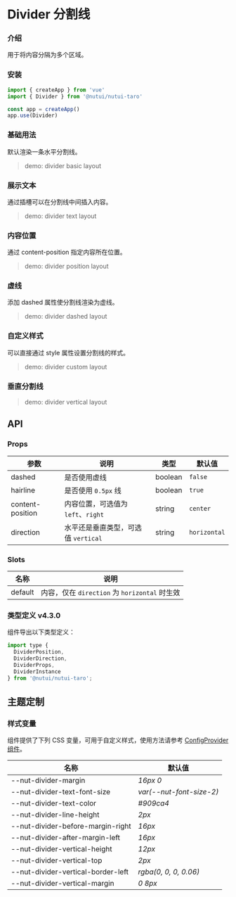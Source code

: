 # Divider 分割线

### 介绍

用于将内容分隔为多个区域。

### 安装

```js
import { createApp } from 'vue'
import { Divider } from '@nutui/nutui-taro'

const app = createApp()
app.use(Divider)
```

### 基础用法

默认渲染一条水平分割线。

> demo: divider basic layout

### 展示文本

通过插槽可以在分割线中间插入内容。

> demo: divider text layout

### 内容位置

通过 content-position 指定内容所在位置。

> demo: divider position layout

### 虚线

添加 dashed 属性使分割线渲染为虚线。

> demo: divider dashed layout

### 自定义样式

可以直接通过 style 属性设置分割线的样式。

> demo: divider custom layout

### 垂直分割线

> demo: divider vertical layout

## API

### Props

| 参数 | 说明 | 类型 | 默认值 |
| --- | --- | --- | --- |
| dashed | 是否使用虚线 | boolean | `false` |
| hairline | 是否使用 `0.5px` 线 | boolean | `true` |
| content-position | 内容位置，可选值为 `left`、`right` | string | `center` |
| direction | 水平还是垂直类型，可选值 `vertical` | string | `horizontal` |

### Slots

| 名称 | 说明 |
| --- | --- |
| default | 内容，仅在 `direction` 为 `horizontal` 时生效 |

### 类型定义 v4.3.0

组件导出以下类型定义：

```js
import type {
  DividerPosition,
  DividerDirection,
  DividerProps,
  DividerInstance
} from '@nutui/nutui-taro';
```

## 主题定制

### 样式变量

组件提供了下列 CSS 变量，可用于自定义样式，使用方法请参考 [ConfigProvider 组件](#/zh-CN/component/configprovider)。

| 名称 | 默认值 |
| --- | --- |
| --nut-divider-margin | _16px 0_ |
| --nut-divider-text-font-size | _var(--nut-font-size-2)_ |
| --nut-divider-text-color | _#909ca4_ |
| --nut-divider-line-height | _2px_ |
| --nut-divider-before-margin-right | _16px_ |
| --nut-divider-after-margin-left | _16px_ |
| --nut-divider-vertical-height | _12px_ |
| --nut-divider-vertical-top | _2px_ |
| --nut-divider-vertical-border-left | _rgba(0, 0, 0, 0.06)_ |
| --nut-divider-vertical-margin | _0 8px_ |

